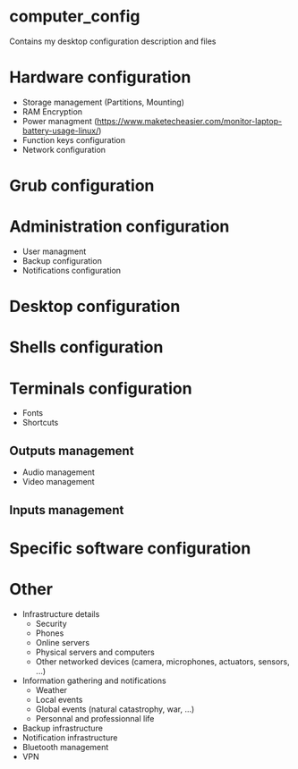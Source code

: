 # computer_config
Contains my desktop configuration description and files


# Hardware configuration
  - Storage management (Partitions, Mounting)
  - RAM Encryption
  - Power managment (https://www.maketecheasier.com/monitor-laptop-battery-usage-linux/)
  - Function keys configuration
  - Network configuration

# Grub configuration

# Administration configuration
  - User managment
  - Backup configuration
  - Notifications configuration

# Desktop configuration


# Shells configuration
# Terminals configuration
  - Fonts
  - Shortcuts
  
## Outputs management
  - Audio management
  - Video management
  
## Inputs management

# Specific software configuration



# Other
  - Infrastructure details
    - Security
    - Phones
    - Online servers
    - Physical servers and computers
    - Other networked devices (camera, microphones, actuators, sensors, ...)
  - Information gathering and notifications
    - Weather
    - Local events
    - Global events (natural catastrophy, war, ...)
    - Personnal and professionnal life
  - Backup infrastructure
  - Notification infrastructure
  - Bluetooth management
  - VPN
